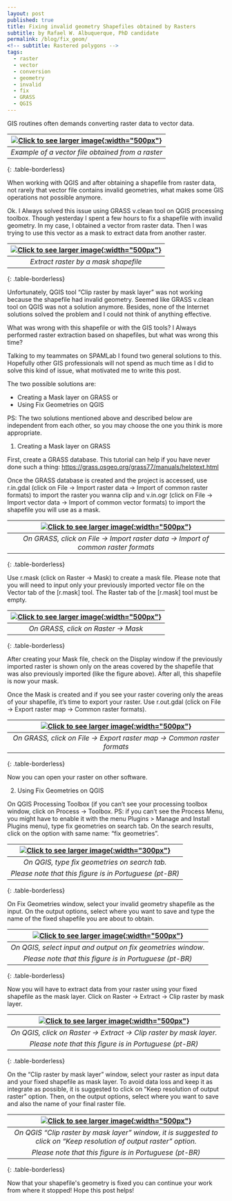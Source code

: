 ```yaml
---
layout: post
published: true
title: Fixing invalid geometry Shapefiles obtained by Rasters
subtitle: by Rafael W. Albuquerque, PhD candidate
permalink: /blog/fix_geom/
<!-- subtitle: Rastered polygons -->
tags:
  - raster
  - vector
  - conversion
  - geometry
  - invalid
  - fix
  - GRASS
  - QGIS
---
```


GIS routines often demands converting raster data to vector data.  

<!--more-->

| [![]({{site.baseurl}}/img/fix_geom/Raster_to_Vector.png "Click to see larger image"){:width="500px"}]({{site.baseurl}}/img/fix_geom/Raster_to_Vector.png) |
|:--:| 
| *Example of a vector file obtained from a raster* |
{: .table-borderless}
<br>


When working with QGIS and after obtaining a shapefile from raster data, not rarely that vector file contains invalid geometries, what makes some GIS operations not possible anymore. 

Ok. I Always solved this issue using GRASS v.clean tool on QGIS processing toolbox. Though yesterday I spent a few hours to fix a shapefile with invalid geometry. In my case, I obtained a vector from raster data. Then I was trying to use this vector as a mask to extract data from another raster.  

| [![]({{site.baseurl}}/img/fix_geom/Extract_by_Mask.png "Click to see larger image"){:width="500px"}]({{site.baseurl}}/img/fix_geom/Extract_by_Mask.png) |
|:--:| 
| *Extract raster by a mask shapefile* |
{: .table-borderless}
<br>


Unfortunately, QGIS tool “Clip raster by mask layer” was not working because the shapefile had invalid geometry. Seemed like GRASS v.clean tool on QGIS was not a solution anymore. Besides, none of the Internet solutions solved the problem and I could not think of anything effective.

What was wrong with this shapefile or with the GIS tools? I Always performed raster extraction based on shapefiles, but what was wrong this time?

Talking to my teammates on SPAMLab I found two general solutions to this. Hopefully other GIS professionals will not spend as much time as I did to solve this kind of issue, what motivated me to write this post.

The two possible solutions are:
- Creating a Mask layer on GRASS 
or
- Using Fix Geometries on QGIS

PS: The two solutions mentioned above and described below are independent from each other, so you may choose the one you think is more appropriate.

1) Creating a Mask layer on GRASS 

First, create a GRASS database. This tutorial can help if you have never done such a thing: https://grass.osgeo.org/grass77/manuals/helptext.html

Once the GRASS database is created and the project is accessed, use r.in.gdal (click on File -> Import raster data -> Import of common raster formats) to import the raster you wanna clip and v.in.ogr (click on File -> Import vector data -> Import of common vector formats) to import the shapefile you will use as a mask.  

| [![]({{site.baseurl}}/img/fix_geom/r_in_gdal.png "Click to see larger image"){:width="500px"}]({{site.baseurl}}/img/fix_geom/r_in_gdal.png) |
|:--:| 
| *On GRASS, click on File -> Import raster data -> Import of common raster formats* |
{: .table-borderless}
<br>


Use r.mask (click on Raster -> Mask) to create a mask file. Please note that you will need to input only your previously imported vector file on the Vector tab of the [r.mask] tool. The Raster tab of the [r.mask] tool must be empty.  

| [![]({{site.baseurl}}/img/fix_geom/r_mask.png "Click to see larger image"){:width="500px"}]({{site.baseurl}}/img/fix_geom/r_mask.png) |
|:--:| 
| *On GRASS, click on Raster -> Mask* |
{: .table-borderless}
<br>


After creating your Mask file, check on the Display window if the previously imported raster is shown only on the areas covered by the shapefile that was also previously imported (like the figure above). After all, this shapefile is now your mask.

Once the Mask is created and if you see your raster covering only the areas of your shapefile, it’s time to export your raster. Use r.out.gdal (click on File -> Export raster map -> Common raster formats).  

| [![]({{site.baseurl}}/img/fix_geom/r_out_gdal.png "Click to see larger image"){:width="500px"}]({{site.baseurl}}/img/fix_geom/r_out_gdal.png) |
|:--:| 
| *On GRASS, click on File -> Export raster map -> Common raster formats* |
{: .table-borderless}
<br>

Now you can open your raster on other software.

2) Using Fix Geometries on QGIS

On QGIS Processing Toolbox (if you can’t see your processing toolbox window, click on Process -> Toolbox. PS: if you can’t see the Process Menu, you might have to enable it with the menu Plugins > Manage and Install Plugins menu), type fix geometries on search tab. On the search results, click on the option with same name: “fix geometries”.  

| [![]({{site.baseurl}}/img/fix_geom/Fix_geometries.png "Click to see larger image"){:width="300px"}]({{site.baseurl}}/img/fix_geom/Fix_geometries.png) |
|:--:| 
| *On QGIS, type fix geometries on search tab.*  
*Please note that this figure is in Portuguese (pt-BR)* |
{: .table-borderless}
<br>


On Fix Geometries window, select your invalid geometry shapefile as the input. On the output options, select where you want to save and type the name of the fixed shapefile you are about to obtain.  


| [![]({{site.baseurl}}/img/fix_geom/Fix_geometries2.png "Click to see larger image"){:width="500px"}]({{site.baseurl}}/img/fix_geom/Fix_geometries2.png) |
|:--:| 
| *On QGIS, select input and output on fix geometries window.*  
*Please note that this figure is in Portuguese (pt-BR)* |
{: .table-borderless}
<br>


Now you will have to extract data from your raster using your fixed shapefile as the mask layer. Click on Raster -> Extract -> Clip raster by mask layer.  

| [![]({{site.baseurl}}/img/fix_geom/QGIS_Extract_mask.png "Click to see larger image"){:width="500px"}]({{site.baseurl}}/img/fix_geom/QGIS_Extract_mask.png) |
|:--:| 
| *On QGIS, click on Raster -> Extract -> Clip raster by mask layer.*  
*Please note that this figure is in Portuguese (pt-BR)* |
{: .table-borderless}
<br>


On the “Clip raster by mask layer” window, select your raster as input data and your fixed shapefile as mask layer. To avoid data loss and keep it as integrate as possible, it is suggested to click on “Keep resolution of output raster” option. Then, on the output options, select where you want to save and also the name of your final raster file.  

| [![]({{site.baseurl}}/img/fix_geom/QGIS_Extract_mask_window.png "Click to see larger image"){:width="500px"}]({{site.baseurl}}/img/fix_geom/QGIS_Extract_mask_window.png) |
|:--:| 
| *On QGIS “Clip raster by mask layer” window, it is suggested to click on “Keep resolution of output raster” option.*  
*Please note that this figure is in Portuguese (pt-BR)* |
{: .table-borderless}
<br>


Now that your shapefile's geometry is fixed you can continue your work from where it stopped! Hope this post helps!
